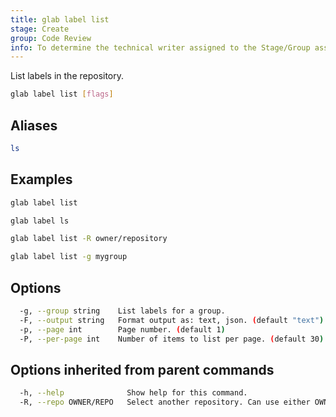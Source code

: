 ```yaml
---
title: glab label list
stage: Create
group: Code Review
info: To determine the technical writer assigned to the Stage/Group associated with this page, see https://about.gitlab.com/handbook/product/ux/technical-writing/#assignments
---
```


<!--
This documentation is auto generated by a script.
Please do not edit this file directly. Run `make gen-docs` instead.
-->

List labels in the repository.

```bash title="terminal"
glab label list [flags]
```

## Aliases

```bash title="terminal"
ls
```

## Examples

```bash title="terminal"
glab label list

glab label ls

glab label list -R owner/repository

glab label list -g mygroup
```

## Options

```bash title="terminal"
  -g, --group string    List labels for a group.
  -F, --output string   Format output as: text, json. (default "text")
  -p, --page int        Page number. (default 1)
  -P, --per-page int    Number of items to list per page. (default 30)
```

## Options inherited from parent commands

```bash title="terminal"
  -h, --help              Show help for this command.
  -R, --repo OWNER/REPO   Select another repository. Can use either OWNER/REPO or `GROUP/NAMESPACE/REPO` format. Also accepts full URL or Git URL.
```
